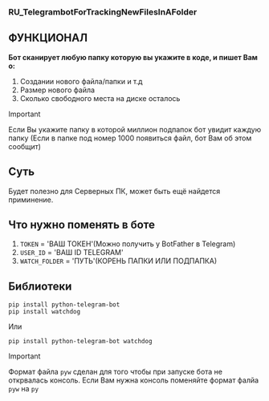 ### RU_TelegrambotForTrackingNewFilesInAFolder

## ФУНКЦИОНАЛ

**Бот сканирует любую папку которую вы укажите в коде, и пишет Вам о:** 

1. Создании нового файла/папки и т.д
2. Размер нового файла
3. Сколько свободного места на диске осталось

> [!IMPORTANT]
> Если Вы укажите папку в которой миллион подпапок бот увидит каждую папку (Если в папке под номер 1000 появиться файл, бот Вам об этом сообщит)

## Суть

Будет полезно для Серверных ПК, может быть ещё найдется приминение.

## Что нужно поменять в боте

1. `TOKEN` = 'ВАШ ТОКЕН'(Можно получить у BotFather в Telegram)
2. `USER_ID` = 'ВАШ ID TELEGRAM'
3. `WATCH_FOLDER` = 'ПУТЬ'(КОРЕНЬ ПАПКИ ИЛИ ПОДПАПКА)

## Библиотеки

```
pip install python-telegram-bot
pip install watchdog
```
Или

```
pip install python-telegram-bot watchdog
```
> [!IMPORTANT]
> Формат файла `pyw` сделан для того чтобы при запуске бота не открвалась консоль. Если Вам нужна консоль поменяйте формат фалйа `pyw` на `py`
